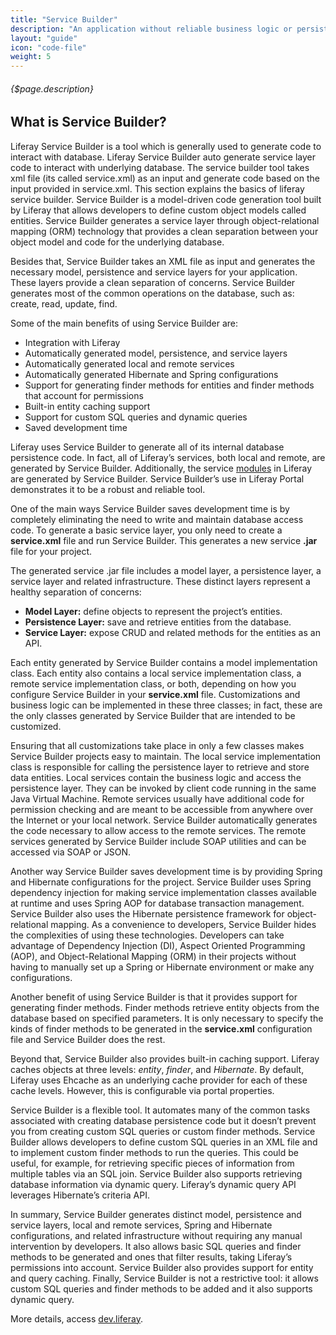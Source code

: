 ```yaml
---
title: "Service Builder"
description: "An application without reliable business logic or persistence isn’t much of an application at all. Unfortunately, writing your own persistence code often takes a great deal of time. Fortunately, Liferay provides the Liferay Service Builder to generate it for you. But, you can still write your own persistence code if you wish. And if you choose to use Service Builder, you can edit and customize the code it generates. Regardless of how you produce your persistence code, you can then use it to implement your app’s business logic."
layout: "guide"
icon: "code-file"
weight: 5
---
```


###### {$page.description}

<article id="2">

## What is Service Builder?

Liferay Service Builder is a tool which is generally used to generate code to interact with database. Liferay Service Builder auto generate service layer code to interact with underlying database. The service builder tool takes xml file (its called service.xml) as an input and generate code based on the input provided in service.xml. This section explains the basics of liferay service builder.
Service Builder is a model-driven code generation tool built by Liferay that allows developers to define custom object models called entities. Service Builder generates a service layer through object-relational mapping (ORM) technology that provides a clean separation between your object model and code for the underlying database.

Besides that, Service Builder takes an XML file as input and generates the necessary model, persistence and service layers for your application. These layers provide a clean separation of concerns. Service Builder generates most of the common operations on the database, such as: create, read, update, find. 

Some of the main benefits of using Service Builder are:
- Integration with Liferay
- Automatically generated model, persistence, and service layers
- Automatically generated local and remote services
- Automatically generated Hibernate and Spring configurations
- Support for generating finder methods for entities and finder methods that account for permissions
- Built-in entity caching support
- Support for custom SQL queries and dynamic queries
- Saved development time

Liferay uses Service Builder to generate all of its internal database persistence code. In fact, all of Liferay’s services, both local and remote, are generated by Service Builder. Additionally, the service [modules](https://github.com/liferay/liferay-portal/tree/7.0.x/modules) in Liferay are generated by Service Builder. Service Builder’s use in Liferay Portal demonstrates it to be a robust and reliable tool. 

One of the main ways Service Builder saves development time is by completely eliminating the need to write and maintain database access code. To generate a basic service layer, you only need to create a **service.xml** file and run Service Builder. This generates a new service **.jar** file for your project. 

The generated service .jar file includes a model layer, a persistence layer, a service layer and related infrastructure. These distinct layers represent a healthy separation of concerns:
- **Model Layer:** define objects to represent the project’s entities.
- **Persistence Layer:** save and retrieve entities from the database.
- **Service Layer:** expose CRUD and related methods for the entities as an API.

Each entity generated by Service Builder contains a model implementation class. Each entity also contains a local service implementation class, a remote service implementation class, or both, depending on how you configure Service Builder in your **service.xml** file. Customizations and business logic can be implemented in these three classes; in fact, these are the only classes generated by Service Builder that are intended to be customized. 

Ensuring that all customizations take place in only a few classes makes Service Builder projects easy to maintain. The local service implementation class is responsible for calling the persistence layer to retrieve and store data entities. Local services contain the business logic and access the persistence layer. They can be invoked by client code running in the same Java Virtual Machine. Remote services usually have additional code for permission checking and are meant to be accessible from anywhere over the Internet or your local network. Service Builder automatically generates the code necessary to allow access to the remote services. The remote services generated by Service Builder include SOAP utilities and can be accessed via SOAP or JSON.

Another way Service Builder saves development time is by providing Spring and Hibernate configurations for the project. Service Builder uses Spring dependency injection for making service implementation classes available at runtime and uses Spring AOP for database transaction management. Service Builder also uses the Hibernate persistence framework for object-relational mapping. As a convenience to developers, Service Builder hides the complexities of using these technologies. Developers can take advantage of Dependency Injection (DI), Aspect Oriented Programming (AOP), and Object-Relational Mapping (ORM) in their projects without having to manually set up a Spring or Hibernate environment or make any configurations.

Another benefit of using Service Builder is that it provides support for generating finder methods. Finder methods retrieve entity objects from the database based on specified parameters. It is only necessary to specify the kinds of finder methods to be generated in the **service.xml** configuration file and Service Builder does the rest.

Beyond that, Service Builder also provides built-in caching support. Liferay caches objects at three levels: *entity*, *finder*, and *Hibernate*. By default, Liferay uses Ehcache as an underlying cache provider for each of these cache levels. However, this is configurable via portal properties.  

Service Builder is a flexible tool. It automates many of the common tasks associated with creating database persistence code but it doesn’t prevent you from creating custom SQL queries or custom finder methods. Service Builder allows developers to define custom SQL queries in an XML file and to implement custom finder methods to run the queries. This could be useful, for example, for retrieving specific pieces of information from multiple tables via an SQL join. Service Builder also supports retrieving database information via dynamic query. Liferay’s dynamic query API leverages Hibernate’s criteria API.

In summary, Service Builder generates distinct model, persistence and service layers, local and remote services, Spring and Hibernate configurations, and related infrastructure without requiring any manual intervention by developers. It also allows basic SQL queries and finder methods to be generated and ones that filter results, taking Liferay’s permissions into account. Service Builder also provides support for entity and query caching. Finally, Service Builder is not a restrictive tool: it allows custom SQL queries and finder methods to be added and it also supports dynamic query.

 More details, access [dev.liferay](https://dev.liferay.com/develop/tutorials/-/knowledge_base/7-0/service-builder).

</article>
